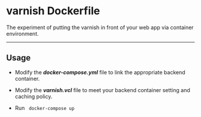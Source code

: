 varnish Dockerfile
=======

The experiment of putting the varnish in front of your web app via container environment.


---------------

## Usage  ##

 - Modify the ***docker-compose.yml*** file to link the appropriate backend container.
 
 - Modify the ***varnish.vcl*** file to meet your backend container setting and caching policy.
 
 - Run ` docker-compose up`
 
